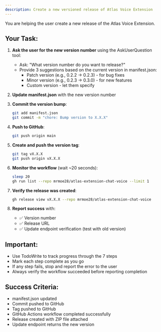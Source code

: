 ```yaml
---
description: Create a new versioned release of Atlas Voice Extension
---
```


You are helping the user create a new release of the Atlas Voice Extension.

## Your Task:

1. **Ask the user for the new version number** using the AskUserQuestion tool:
   - Ask: "What version number do you want to release?"
   - Provide 3 suggestions based on the current version in manifest.json:
     - Patch version (e.g., 0.2.2 → 0.2.3) - for bug fixes
     - Minor version (e.g., 0.2.3 → 0.3.0) - for new features
     - Custom version - let them specify

2. **Update manifest.json** with the new version number

3. **Commit the version bump**:
   ```bash
   git add manifest.json
   git commit -m "chore: Bump version to X.X.X"
   ```

4. **Push to GitHub**:
   ```bash
   git push origin main
   ```

5. **Create and push the version tag**:
   ```bash
   git tag vX.X.X
   git push origin vX.X.X
   ```

6. **Monitor the workflow** (wait ~20 seconds):
   ```bash
   sleep 20
   gh run list --repo mrmoe28/atlas-extension-chat-voice --limit 1
   ```

7. **Verify the release was created**:
   ```bash
   gh release view vX.X.X --repo mrmoe28/atlas-extension-chat-voice
   ```

8. **Report success** with:
   - ✅ Version number
   - ✅ Release URL
   - ✅ Update endpoint verification (test with old version)

## Important:
- Use TodoWrite to track progress through the 7 steps
- Mark each step complete as you go
- If any step fails, stop and report the error to the user
- Always verify the workflow succeeded before reporting completion

## Success Criteria:
- manifest.json updated
- Commit pushed to GitHub
- Tag pushed to GitHub
- GitHub Actions workflow completed successfully
- Release created with ZIP file attached
- Update endpoint returns the new version
